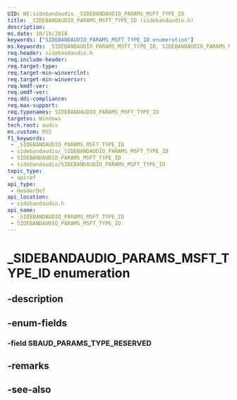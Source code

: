 ```yaml
---
UID: NE:sidebandaudio._SIDEBANDAUDIO_PARAMS_MSFT_TYPE_ID
title: _SIDEBANDAUDIO_PARAMS_MSFT_TYPE_ID (sidebandaudio.h)
description: 
ms.date: 10/19/2018
keywords: ["SIDEBANDAUDIO_PARAMS_MSFT_TYPE_ID enumeration"]
ms.keywords: _SIDEBANDAUDIO_PARAMS_MSFT_TYPE_ID, SIDEBANDAUDIO_PARAMS_MSFT_TYPE_ID,
req.header: sidebandaudio.h
req.include-header: 
req.target-type: 
req.target-min-winverclnt: 
req.target-min-winversvr: 
req.kmdf-ver: 
req.umdf-ver: 
req.ddi-compliance: 
req.max-support: 
req.typenames: SIDEBANDAUDIO_PARAMS_MSFT_TYPE_ID
targetos: Windows
tech.root: audio
ms.custom: RS5
f1_keywords:
 - _SIDEBANDAUDIO_PARAMS_MSFT_TYPE_ID
 - sidebandaudio/_SIDEBANDAUDIO_PARAMS_MSFT_TYPE_ID
 - SIDEBANDAUDIO_PARAMS_MSFT_TYPE_ID
 - sidebandaudio/SIDEBANDAUDIO_PARAMS_MSFT_TYPE_ID
topic_type:
 - apiref
api_type:
 - HeaderDef
api_location:
 - sidebandaudio.h
api_name:
 - _SIDEBANDAUDIO_PARAMS_MSFT_TYPE_ID
 - SIDEBANDAUDIO_PARAMS_MSFT_TYPE_ID
---
```


# _SIDEBANDAUDIO_PARAMS_MSFT_TYPE_ID enumeration


## -description

## -enum-fields

### -field SBAUD_PARAMS_TYPE_RESERVED 

## -remarks

## -see-also


